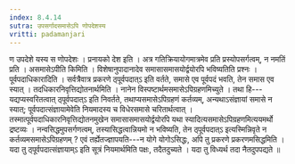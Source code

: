 ```yaml
---
index: 8.4.14
sutra: उपसर्गादसमासेऽपि णोपदेशस्य
vritti: padamanjari
---
```


 ण उपदेशे यस्य स णोपदेशः । प्रनायको देश इति । अत्र गतिक्रियायोगमात्रमेव प्रति प्रस्योपसर्गत्वम्, न नमतिं प्रति । असमासेऽपीति किमिति । विशेषानुपादानादेव समासासमासयोर्द्वयोरपि भविष्यतिति प्रश्नः । पूर्वपदाधिकारादिति । सर्वत्रैवात्र प्रकरणे ठ्पूर्वपदात्ऽ इति वर्तते, समासे एव पूर्वपदं भवति, तेन समास एव स्यात् । तदधिकारनिवृत्तिद्योतनार्थमिति । नानेन विस्पष्टार्थमसमासेऽपिग्रहणमिच्युते । तथा हि---यद्यप्यस्वरितत्वात् ठ्पूर्वपदात्ऽ इति निवर्तते, तथाप्यसमासेऽपिग्रहणं कर्तव्यम्, अन्यथाऽसंज्ञायां समासे न स्यात्; पूर्वपदात्संज्ञायामेवेति नियमादस्य च विधेरसमासे चरितार्थत्वात् । तस्मात्पूर्वपदाधिकारनिवृत्तिद्योतनमुखेन समासासमासयोर्द्वयोरपि यथा स्यादित्यसमासेऽपिग्रहणमित्ययमर्थो द्रष्टव्यः । नन्वसिद्धमुपसर्गणत्वम्, तस्यासिद्धत्वान्नियमो न भविष्यति, तेन ठ्पूर्वपदात्ऽ इत्यस्मिन्निवृते न कर्तव्यमसमासेऽपिग्रहणम् ? एवं तर्ह्येतज्ज्ञापयति---न योगे योगोऽसिद्धः, अपि तु प्रकरणे प्रकरणमसिद्धमिति । यदा तु ठ्पूर्वपदात्संज्ञायाम्ऽ इति सूत्रं नियमार्थमिति पक्षः, तदैतदुच्यते । यदा तु विध्यर्थ तदा नैतदुपपद्यते ॥